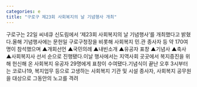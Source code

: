 ```yaml
---
categories: e
title: "구로구 제23회 사회복지의 날 기념행사 개최"
---
```

구로구는 22일 씨네큐 신도림에서 ‘제23회 사회복지의 날 기념행사’를 개최했다고 밝혔다.올해 기념행사에는 문헌일 구로구청장을 비롯해 사회복지 민․관 종사자 등 약 170여 명이 참석했으며 ▲개회선언 ▲국민의례 ▲내빈소개 ▲유공자 표창 ▲기념사 ▲축사 ▲사회복지사 선서 순으로 진행됐다.이날 행사에서는 지역사회 곳곳에서 복지증진을 위해 헌신해 온 사회복지 유공자 29명에게 표창이 수여됐다.기념식이 끝난 오후 3시부터는 코로나19, 복지업무 등으로 고생하는 사회복지 기관 및 시설 종사자, 사회복지 공무원을 대상으로 그동안의 노고를 격려